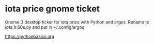# iota price gnome ticket 

Gnome 3 desktop ticker for iota price with Python and argos. Rename to iota.1r.60s.py and put in ~/.config/argos

https://pythonbasics.org
